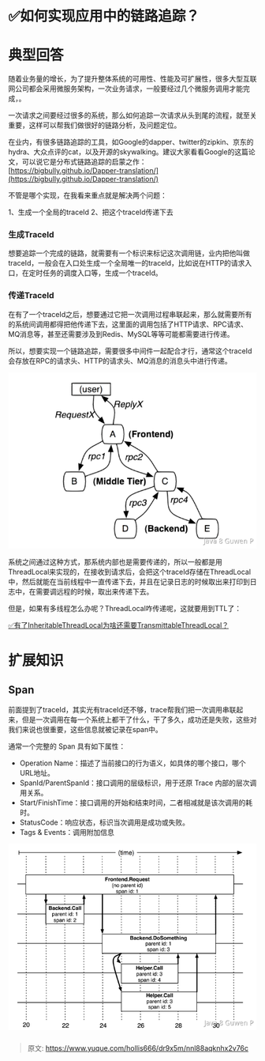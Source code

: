 # ✅如何实现应用中的链路追踪？


# 典型回答

随着业务量的增长，为了提升整体系统的可用性、性能及可扩展性，很多大型互联网公司都会采用微服务架构，一次业务请求，一般要经过几个微服务调用才能完成，。

一次请求之间要经过很多的系统，那么如何追踪一次请求从头到尾的流程，就至关重要，这样可以帮我们做很好的链路分析，及问题定位。

在业内，有很多链路追踪的工具，如Google的dapper、twitter的zipkin、京东的hydra、大众点评的cat，以及开源的skywalking。建议大家看看Google的这篇论文，可以说它是分布式链路追踪的启蒙之作：[https://bigbully.github.io/Dapper-translation/](https://bigbully.github.io/Dapper-translation/) 

不管是哪个实现，在我看来重点就是解决两个问题：

1、生成一个全局的traceId
2、把这个traceId传递下去


### 生成TraceId

想要追踪一个完成的链路，就需要有一个标识来标记这次调用链，业内把他叫做traceId，一般会在入口处生成一个全局唯一的traceId，比如说在HTTP的请求入口，在定时任务的调度入口等，生成一个traceId。


### 传递TraceId

在有了一个traceId之后，想要通过它把一次调用过程串联起来，那么就需要所有的系统间调用都得把他传递下去，这里面的调用包括了HTTP请求、RPC请求、MQ消息等，甚至还需要涉及到Redis、MySQL等等可能都需要进行传递。

所以，想要实现一个链路追踪，需要很多中间件一起配合才行，通常这个traceId会存放在RPC的请求头、HTTP的请求头、MQ消息的消息头中进行传递。

![image.png](./img/eVFSrwwTOqydSQXa/1686923696759-e759169b-56cf-4426-9478-ea72033988e1-245842.png)

系统之间通过这种方式，那系统内部也是需要传递的，所以一般都是用ThreadLocal来实现的，在接收到请求后，会把这个traceId存储在ThreadLocal中，然后就能在当前线程中一直传递下去，并且在记录日志的时候取出来打印到日志中，在需要调远程的时候，取出来传递下去。

但是，如果有多线程怎么办呢？ThreadLocal咋传递呢，这就要用到TTL了：

[✅有了InheritableThreadLocal为啥还需要TransmittableThreadLocal？](https://www.yuque.com/hollis666/dr9x5m/fucuuyqoqv8rdkpr?view=doc_embed)


# 扩展知识


## Span

前面提到了traceId，其实光有traceId还不够，trace帮我们把一次调用串联起来，但是一次调用在每一个系统上都干了什么，干了多久，成功还是失败，这些对我们来说也很重要，这些信息就被记录在span中。

通常一个完整的 Span 具有如下属性：

- Operation Name：描述了当前接口的行为语义，如具体的哪个接口，哪个URL地址。
- SpanId/ParentSpanId：接口调用的层级标识，用于还原 Trace 内部的层次调用关系。
- Start/FinishTime：接口调用的开始和结束时间，二者相减就是该次调用的耗时。
- StatusCode：响应状态，标识当次调用是成功或失败。
- Tags & Events：调用附加信息


![image.png](./img/eVFSrwwTOqydSQXa/1686923722696-d0b028cd-5fbe-4952-9d40-f3ecb13ec696-829042.png)


### 




> 原文: <https://www.yuque.com/hollis666/dr9x5m/nnl88aqknhx2v76c>
